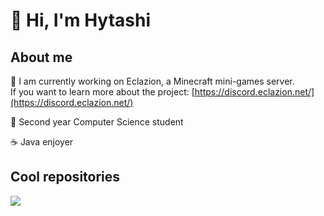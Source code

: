 <h1>👋 Hi, I'm Hytashi</h1>


About me
------
:rocket: I am currently working on Eclazion, a Minecraft mini-games server.  
If you want to learn more about the project: [https://discord.eclazion.net/](https://discord.eclazion.net/)

:milky_way: Second year Computer Science student

☕ Java enjoyer

Cool repositories
------
[![](https://github-readme-stats.vercel.app/api/pin/?username=Hytashi&repo=Frame&theme=nord)](https://github.com/Hytashi/Frame)
